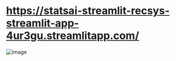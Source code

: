 # https://statsai-streamlit-recsys-streamlit-app-4ur3gu.streamlitapp.com/

![image](https://github.com/StatsAI/Streamlit_RecSys/assets/67183539/a93dad9a-a02a-4953-96d7-ac2f5acfc13a)

